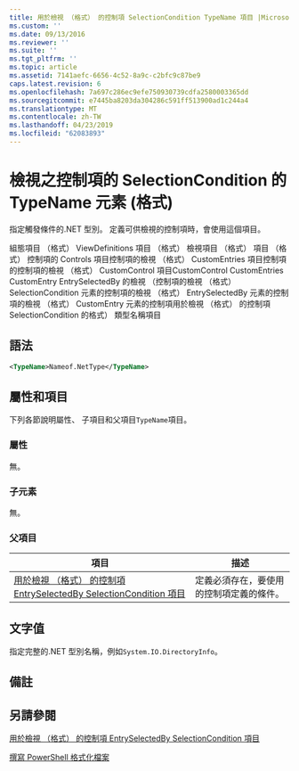 ```yaml
---
title: 用於檢視 （格式） 的控制項 SelectionCondition TypeName 項目 |Microsoft Docs
ms.custom: ''
ms.date: 09/13/2016
ms.reviewer: ''
ms.suite: ''
ms.tgt_pltfrm: ''
ms.topic: article
ms.assetid: 7141aefc-6656-4c52-8a9c-c2bfc9c87be9
caps.latest.revision: 6
ms.openlocfilehash: 7a697c286ec9efe750930739cdfa2580003365dd
ms.sourcegitcommit: e7445ba8203da304286c591ff513900ad1c244a4
ms.translationtype: MT
ms.contentlocale: zh-TW
ms.lasthandoff: 04/23/2019
ms.locfileid: "62083893"
---
```

# <a name="typename-element-for-selectioncondition-for-controls-for-view-format"></a>檢視之控制項的 SelectionCondition 的 TypeName 元素 (格式)

指定觸發條件的.NET 型別。 定義可供檢視的控制項時，會使用這個項目。

組態項目 （格式） ViewDefinitions 項目 （格式） 檢視項目 （格式） 項目 （格式） 控制項的 Controls 項目控制項的檢視 （格式） CustomEntries 項目控制項的控制項的檢視 （格式） CustomControl 項目CustomControl CustomEntries CustomEntry EntrySelectedBy 的檢視 （控制項的檢視 （格式） SelectionCondition 元素的控制項的檢視 （格式） EntrySelectedBy 元素的控制項的檢視 （格式） CustomEntry 元素的控制項用於檢視 （格式） 的控制項 SelectionCondition 的格式） 類型名稱項目

## <a name="syntax"></a>語法

```xml
<TypeName>Nameof.NetType</TypeName>

```

## <a name="attributes-and-elements"></a>屬性和項目

下列各節說明屬性、 子項目和父項目`TypeName`項目。

### <a name="attributes"></a>屬性

無。

### <a name="child-elements"></a>子元素

無。

### <a name="parent-elements"></a>父項目

|項目|描述|
|-------------|-----------------|
|[用於檢視 （格式） 的控制項 EntrySelectedBy SelectionCondition 項目](./selectioncondition-element-for-entryselectedby-for-controls-for-view-format.md)|定義必須存在，要使用的控制項定義的條件。|

## <a name="text-value"></a>文字值

指定完整的.NET 型別名稱，例如`System.IO.DirectoryInfo`。

## <a name="remarks"></a>備註

## <a name="see-also"></a>另請參閱

[用於檢視 （格式） 的控制項 EntrySelectedBy SelectionCondition 項目](./selectioncondition-element-for-entryselectedby-for-controls-for-view-format.md)

[撰寫 PowerShell 格式化檔案](./writing-a-powershell-formatting-file.md)
